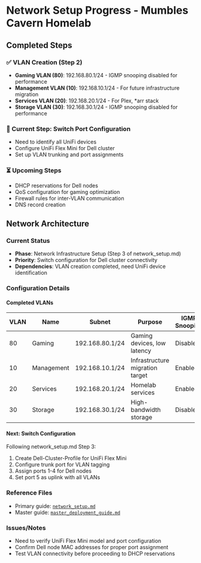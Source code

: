 # Network Setup Progress - Mumbles Cavern Homelab

## Completed Steps

### ✅ VLAN Creation (Step 2)
- **Gaming VLAN (80)**: 192.168.80.1/24 - IGMP snooping disabled for performance
- **Management VLAN (10)**: 192.168.10.1/24 - For future infrastructure migration
- **Services VLAN (20)**: 192.168.20.1/24 - For Plex, *arr stack
- **Storage VLAN (30)**: 192.168.30.1/24 - IGMP snooping disabled for performance

### 🔄 Current Step: Switch Port Configuration
- Need to identify all UniFi devices
- Configure UniFi Flex Mini for Dell cluster
- Set up VLAN trunking and port assignments

### ⏳ Upcoming Steps
- DHCP reservations for Dell nodes
- QoS configuration for gaming optimization
- Firewall rules for inter-VLAN communication
- DNS record creation

## Network Architecture

### Current Status
- **Phase**: Network Infrastructure Setup (Step 3 of network_setup.md)
- **Priority**: Switch configuration for Dell cluster connectivity
- **Dependencies**: VLAN creation completed, need UniFi device identification

### Configuration Details

#### Completed VLANs
| VLAN | Name | Subnet | Purpose | IGMP Snooping |
|------|------|--------|---------|---------------|
| 80 | Gaming | 192.168.80.1/24 | Gaming devices, low latency | Disabled |
| 10 | Management | 192.168.10.1/24 | Infrastructure migration target | Enabled |
| 20 | Services | 192.168.20.1/24 | Homelab services | Enabled |
| 30 | Storage | 192.168.30.1/24 | High-bandwidth storage | Disabled |

#### Next: Switch Configuration
Following network_setup.md Step 3:
1. Create Dell-Cluster-Profile for UniFi Flex Mini
2. Configure trunk port for VLAN tagging
3. Assign ports 1-4 for Dell nodes
4. Set port 5 as uplink with all VLANs

### Reference Files
- Primary guide: [`network_setup.md`](network_setup.md)
- Master guide: [`master_deployment_guide.md`](master_deployment_guide.md)

### Issues/Notes
- Need to verify UniFi Flex Mini model and port configuration
- Confirm Dell node MAC addresses for proper port assignment
- Test VLAN connectivity before proceeding to DHCP reservations